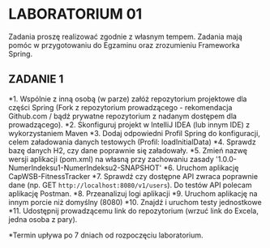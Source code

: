 # LABORATORIUM 01

Zadania proszę realizować zgodnie z własnym tempem. Zadania mają pomóc w przygotowaniu do Egzaminu oraz zrozumieniu Frameworka Spring.

## ZADANIE 1
*1. Wspólnie z inną osobą (w parze) załóż repozytorium projektowe dla części Spring (Fork z repozytorium prowadzącego - rekomendacja Github.com / bądź prywatne repozytorium z nadanym dostępem dla prowadzącego).
*2. Skonfiguruj projekt w IntelliJ IDEA (lub innym IDE) z wykorzystaniem Maven 
*3. Dodaj odpowiedni Profil Spring do konfiguracji, celem załadowania danych testowych (Profil: loadInitialData)
*4. Sprawdz bazę danych H2, czy dane poprawnie się załadowały.
*5. Zmień nazwę wersji aplikacji (pom.xml) na własną przy zachowaniu zasady '1.0.0-NumerIndeksu1-NumerIndeksu2-SNAPSHOT' 
*6. Uruchom aplikację CapWSB-FitnessTracker
*7. Sprawdź czy dostępne API zwraca poprawnie dane (np. GET `http://localhost:8080/v1/users`). Do testów API polecam aplikację Postman.
*8. Przeanalizuj logi aplikacji
*9. Uruchom aplikację na innym porcie niż domyślny (8080)
*10. Znajdź i uruchom testy jednostkowe
*11. Udostępnij prowadzącemu link do repozytorium (wrzuć link do Excela, jedna osoba z pary).

*Termin upływa po 7 dniach od rozpoczęciu laboratorium.